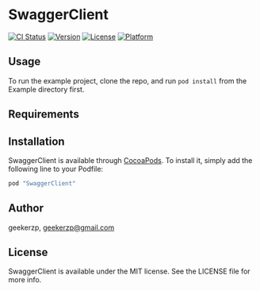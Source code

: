 # SwaggerClient

[![CI Status](http://img.shields.io/travis/geekerzp/SwaggerClient.svg?style=flat)](https://travis-ci.org/geekerzp/SwaggerClient)
[![Version](https://img.shields.io/cocoapods/v/SwaggerClient.svg?style=flat)](http://cocoapods.org/pods/SwaggerClient)
[![License](https://img.shields.io/cocoapods/l/SwaggerClient.svg?style=flat)](http://cocoapods.org/pods/SwaggerClient)
[![Platform](https://img.shields.io/cocoapods/p/SwaggerClient.svg?style=flat)](http://cocoapods.org/pods/SwaggerClient)

## Usage

To run the example project, clone the repo, and run `pod install` from the Example directory first.

## Requirements

## Installation

SwaggerClient is available through [CocoaPods](http://cocoapods.org). To install
it, simply add the following line to your Podfile:

```ruby
pod "SwaggerClient"
```

## Author

geekerzp, geekerzp@gmail.com

## License

SwaggerClient is available under the MIT license. See the LICENSE file for more info.
